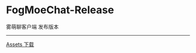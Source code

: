 # FogMoeChat-Release
雾萌聊客户端 发布版本
***
[Assets 下载](https://github.com/scarletkc/FogMoeChat-Release/releases/)
